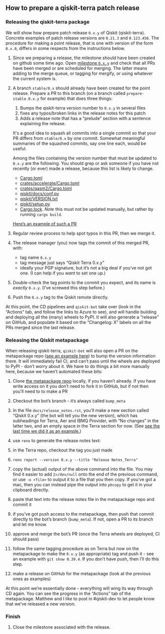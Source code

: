 ## How to prepare a qiskit-terra patch release

### Releasing the qiskit-terra package

We will show how prepare patch release `0.x.y` of Qiskit (qiskit-terra).  Concrete examples of patch
release versions are `0.21.3` and `0.123.456`.  The procedure for making a point release, that is
one with version of the form `0.x.0`, differs in some respects from the instructions below.

1. Since we preparing a release, the milestone should have been created on github some
 time ago. Open [milestone `0.x.y`](https://github.com/Qiskit/qiskit-terra/milestones)
 and check that all PRs have been merged or are scheduled for merging. The latter means
 adding to the merge queue, or tagging for mergify, or using whatever the current system is.

2. A branch `stable/0.x` should already have been created for the point release. Prepare a PR to this
   branch (on a branch called `prepare-stable.0.x.y` for example) that does three things:
   1. Bumps the qiskit-terra version number to `0.x.y` in several files
   2. fixes any typos/broken links in the release notes for this patch
   3. Adds a release note that has a “prelude” section with a sentence explaining the release.

   It's a good idea to squash all commits into a single commit so that your PR differs from `stable/0.x`  by one commit.
   Somewhat meaningful summaries of the squashed commits, say one line each, would be useful.

   Among the files containing the version number that must be updated to `0.x.y` are the following.
   You should grep or ask someone if you have not recently (or ever) made a release, because this list is likely to
   change.
    * [Cargo.toml](https://github.com/Qiskit/qiskit-terra/blob/main/Cargo.toml)
    * [crates/accelerate/Cargo.toml](https://github.com/Qiskit/qiskit-terra/blob/main/crates/accelerate/Cargo.toml)
    * [crates/qasm2/Cargo.toml](https://github.com/Qiskit/qiskit-terra/blob/main/crates/qasm2/Cargo.toml)
    * [qiskit/docs/conf.py](https://github.com/Qiskit/qiskit-terra/blob/main/docs/conf.py)
    * [qiskit/VERSION.txt](https://github.com/Qiskit/qiskit-terra/blob/main/qiskit/VERSION.txt)
    * [qiskit/setup.py](https://github.com/Qiskit/qiskit-terra/blob/main/setup.py)
    * [Cargo.lock](https://github.com/Qiskit/qiskit-terra/blob/main/Cargo.lock). *Note* this must not be updated manually,
      but rather by running `cargo build`.

   [Here’s an example of such a PR](https://github.com/Qiskit/qiskit-terra/pull/9193)

3. Regular review process to help spot typos in this PR, then we merge it.

4. The release manager (you) now tags the commit of this merged PR, with:

    * tag name `0.x.y`
    * tag message just says “Qiskit Terra 0.x.y"
    * ideally your PGP signature, but it’s not a big deal if you’ve not got one. (I can help if you _want_ to set one up.)

5. Double-check the tag points to the commit you expect, and its name is _exactly_ `0.x.y`. (I’ve screwed this step before.)
6. Push the `0.x.y` tag to the Qiskit remote directly.

At this point, the CD pipelines and `qiskit-bot` take over (look in the “Actions” tab, and follow
the links to Azure to see), and will handle building and deploying all the (many) wheels to PyPI.
It will also generate a “release” on GitHub, and populate it based on the “Changelog: X” labels on
all the PRs merged since the last release.

### Releasing the Qiskit metapackage

When releasing qiskit-terra, `qiskit-bot` will also open a PR on the metapackage repo
([see an example here](https://github.com/Qiskit/qiskit/pull/1640)) to bump the version information
there.  It will immediately fail CI, and can’t pass until the wheels are deployed to PyPI - don’t
worry about it.  We have to do things a bit more manually here, because we haven’t automated these
bits:

1. Clone [the metapackage repo](https://github.com/Qiskit/qiskit-metapackage) locally, if you haven’t already.
   If you have write access on it you don’t need to fork it in GitHub, but if not then you’ll need
   to to make a PR

2. Checkout the bot’s branch - it’s always called `bump_meta`

3. In the file `docs/release_notes.rst`, you’ll make a new section called “Qiskit 0.x.y” (the bot
   will tell you the new version), which has subheadings for Terra, Aer and IBMQ Provider, with “No
   changes” in the latter two, and an empty space in the Terra section for now. (See
   [see the last time we did it as an example.](https://github.com/Qiskit/qiskit/pull/1640))

4. use `reno` to generate the release notes text:

5. in the Terra repo, checkout the tag you just made

6. `reno report --version 0.x.y --title "Release Notes_Terra"`

7. copy the (actual) output of the above command into the file.  You may find it easier to add
   `2>/dev/null` onto the end of the previous command, or use `-o <file>` to output it to a file
   that you then copy.  If you’ve got a mac, then you can instead pipe the output into `pbcopy` to
   get it in your clipboard directly.

8. paste that text into the release notes file in the metapackage repo and commit it

9. if you’ve got push access to the metapackage, then push that commit directly to the bot’s branch
   (`bump_meta`).  If not, open a PR to its branch and let me know.

10. approve and merge the bot’s PR (once the Terra wheels are deployed, CI should pass)

11. follow the same tagging procedure as on Terra but now on the metapackage to make the `0.x.y` (as
    appropriate) tag and push it - see an example with `git show 0.39.4`.  If you don’t have push,
    then I’ll do this step.

12. make a release on GitHub for the metapackage (look at the previous ones as examples)

At this point we’re essentially done - everything will wing its way through CD again.  You can see the progress
in the “Actions” tab of the metapackage.  Matthew and I like to post in #qiskit-dev to let people
know that we’ve released a new version.

### Finish

1. Close the milestone associated with the release.
